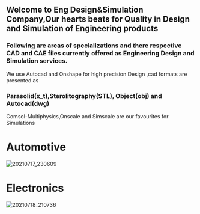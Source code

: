 

## Welcome to Eng Design&Simulation Company,Our hearts beats for Quality in Design and Simulation of Engineering products

### Following are areas of specializations and there respective CAD and CAE files currently offered as Engineering Design and Simulation services.

We use Autocad and Onshape for high precision Design ,cad formats are presented as
### Parasolid(x_t),Sterolitography(STL), Object(obj) and Autocad(dwg)


Comsol-Multiphysics,Onscale and Simscale are our favourites for Simulations

# Automotive
![20210717_230609](https://user-images.githubusercontent.com/86612097/126055296-16931e34-a344-47ac-9565-34ea9639f870.gif)

# Electronics
![20210718_210736](https://user-images.githubusercontent.com/86612097/126137828-25b91ad1-8963-4ff1-b513-4af4a1ccccf0.gif)


















































